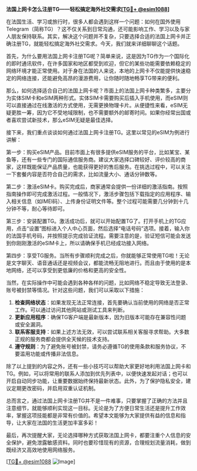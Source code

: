 **法国上网卡怎么注册TG——轻松搞定海外社交需求[[TG💪+ @esim1088](https://t.me/s/esim1088)]**

在法国生活、学习或旅行时，很多人都会遇到这样一个问题：如何在国外使用Telegram（简称TG）？这不仅关系到日常沟通，还可能影响工作、学习以及与家人朋友保持联系。其实，解决这个问题并不复杂，只要选择合适的法国上网卡并正确注册TG，就能轻松搞定海外社交需求。今天，我们就来详细聊聊这个话题。

首先，为什么要用法国上网卡注册TG呢？简单来说，这是因为TG作为一个国际化的即时通讯软件，在许多国家和地区都受到欢迎，但它的某些功能需要依赖稳定的网络环境才能正常使用。对于身在法国的人来说，本地的上网卡不仅能提供快速稳定的网络连接，还能避免高昂的漫游费用，让你随时随地畅享TG带来的便利。

那么，如何选择适合自己的法国上网卡呢？市面上的法国上网卡种类繁多，主要分为实体SIM卡和eSIM两种形式。实体SIM卡需要购买后插入手机使用，而eSIM则可以直接通过在线激活的方式使用，无需更换物理卡片。从便捷性来看，eSIM无疑更胜一筹，因为它不受地域限制，也不需要额外的邮寄时间。如果你经常出国或者喜欢尝试新技术，那么eSIM无疑是最佳选择。

接下来，我们重点谈谈如何通过法国上网卡注册TG。这里以常见的eSIM为例进行讲解：

第一步：购买eSIM产品。目前市面上有很多提供eSIM服务的平台，比如某宝、某鱼等，还有一些专门的国际通信服务商。建议大家选择口碑较好、评价较高的商家，这样既能保证产品质量，也能获得更好的售后服务。在挑选过程中，可以关注一下套餐内容是否符合自己的需求，比如流量大小、通话分钟数等。

第二步：激活eSIM卡。购买完成后，商家通常会提供一份详细的激活指南。按照指南操作即可完成激活过程。一般情况下，激活步骤包括下载指定的应用程序、输入相关信息（如IMEI码）、上传身份证明文件等。整个过程可能需要几分钟到十几分钟不等，耐心等待即可。

第三步：安装配置TG。激活成功后，就可以开始配置TG了。打开手机上的TG应用，点击“设置”图标进入个人中心页面，然后选择“电话号码”选项。接着，输入你的法国手机号码，并按照提示完成验证流程。需要注意的是，验证短信可能会发送到你刚刚激活的eSIM卡上，所以请确保手机已经成功接入网络。

第四步：享受TG服务。当所有步骤顺利完成之后，你就能够正常使用TG啦！无论是文字聊天、语音通话还是视频会议，都能流畅无阻地进行。而且由于使用的是本地网络，还可以享受到更低廉的价格和更高的安全性。

当然，在实际操作中可能会遇到各种各样的问题，比如网络不稳定导致无法登录、账号被封禁等情况。针对这些问题，我们可以采取以下措施：

1. **检查网络状态**：如果发现无法正常连接，首先要确认当前使用的网络是否正常工作。可以通过访问其他网站或测试工具来判断。
2. **更新应用程序**：确保TG客户端是最新版本，因为旧版本可能存在兼容性问题或安全漏洞。
3. **联系客服支持**：如果上述方法无效，可以尝试联系相关客服寻求帮助。大多数正规的服务商都会提供全天候的技术支持。
4. **遵守规则**：为了避免账号被封禁，请务必遵循TG的使用条款和服务协议，不要滥用功能或传播非法信息。

除了以上提到的内容之外，还有一些小技巧可以帮助大家更好地利用法国上网卡和TG。例如，可以将常用的联系人添加到优先列表中，以便快速发起对话；也可以开启自动同步功能，让重要数据始终保持最新状态。此外，为了保护隐私安全，建议定期更改密码，并启用双重认证机制。

总而言之，通过法国上网卡注册TG并不是一件难事，只要掌握了正确的方法并且注意细节，就能够顺利实现这一目标。无论是为了方便日常生活还是提升工作效率，掌握这项技能都是非常有价值的。希望本文能够为大家提供有益的信息和指导，让大家在法国的生活更加丰富多彩！

最后，再次提醒大家，无论选择哪种方式获取法国上网卡，都要注重个人信息的安全保护，避免泄露敏感资料。同时也要珍惜现有的资源，合理规划流量消耗，做到既经济又高效地使用网络服务。

[[TG💪+ @esim1088](https://t.me/s/esim1088) ![Image](https://i.postimg.cc/4NQfJmqS/Snipaste-2025-05-13-00-14-12.png)]